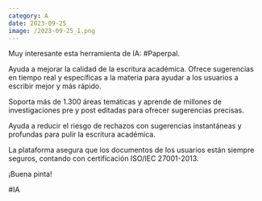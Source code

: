 ```yaml
--- 
category: A 
date: 2023-09-25 
image: /2023-09-25_1.png 
--- 
```


Muy interesante esta herramienta de IA: #Paperpal. 

Ayuda a mejorar la calidad de la escritura académica. Ofrece sugerencias en tiempo real y específicas a la materia para ayudar a los usuarios a escribir mejor y más rápido. 

Soporta más de 1.300 áreas temáticas y aprende de millones de investigaciones pre y post editadas para ofrecer sugerencias precisas.

Ayuda a reducir el riesgo de rechazos con sugerencias instantáneas y profundas para pulir la escritura académica.

La plataforma asegura que los documentos de los usuarios están siempre seguros, contando con certificación ISO/IEC 27001-2013.

¡Buena pinta!

#IA